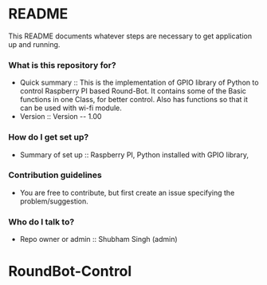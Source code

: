 # README #

This README documents whatever steps are necessary to get application up and running.

### What is this repository for? ###

* Quick summary :: 
  This is the implementation of GPIO library of Python to control Raspberry PI based Round-Bot.
  It contains some of the Basic functions in one Class, for better control.
  Also has functions so that it can be used with wi-fi module.
* Version  ::
  Version -- 1.00

### How do I get set up? ###

* Summary of set up ::
	Raspberry PI,
	Python installed with GPIO library,

### Contribution guidelines ###

* You are free to contribute, but first create an issue specifying the problem/suggestion.

### Who do I talk to? ###

* Repo owner or admin ::
  Shubham Singh (admin)

# RoundBot-Control
